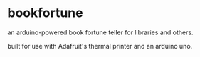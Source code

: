 bookfortune
===========

an arduino-powered book fortune teller for libraries and others.

built for use with Adafruit's thermal printer and an arduino uno.
